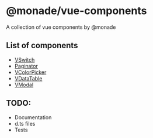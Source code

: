 # @monade/vue-components

A collection of vue components by @monade

## List of components
- [VSwitch](docs/components/VSwitch.md)
- [Paginator](docs/components/VPaginator.md)
- [VColorPicker](docs/components/VColorPicker.md)
- [VDataTable](docs/components/VDataTable.md)
- [VModal](docs/components/VModal.md)

## TODO:
- Documentation
- d.ts files
- Tests
